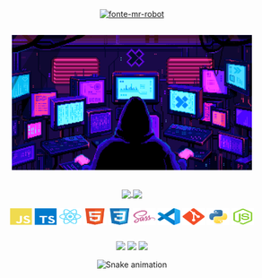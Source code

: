 <div align="center">
  <a href="https://fontmeme.com/fontes/fonte-mr-robot/"><img src="https://fontmeme.com/permalink/230528/e2b7a2303f341939b4bc8d8845d23713.png" alt="fonte-mr-robot" border="0"></a>
</div>

##

<div align="center">
  <a href="https://www.artstation.com/artwork/8eelbG"><img width="85%" src="/pixel-jeff-matrix-s.gif" alt="Pixel Jeff - ArtStation">
</div>

##

<div align="center">
  <a href="https://github.com/francienevaz/github-readme-stats">
  <img align="center" src="https://github-readme-stats.vercel.app/api?username=francienevaz&show_icons=true&theme=radical&include_all_commits=true&count_private=true" />
</a>
<a href="https://github.com/francienevaz/convoychat">
  <img align="center" src="https://github-readme-stats.vercel.app/api/top-langs/?username=francienevaz&layout=compact&langs_count=7&theme=radical" />
</a>
  
<div style="display: inline_block"><br>
  <img align="center" alt="Fran-Js" height="30" width="40" src="https://raw.githubusercontent.com/devicons/devicon/master/icons/javascript/javascript-plain.svg">
  <img align="center" alt="Fran-Ts" height="30" width="40" src="https://raw.githubusercontent.com/devicons/devicon/master/icons/typescript/typescript-plain.svg">
  <img align="center" alt="Fran-React" height="30" width="40" src="https://raw.githubusercontent.com/devicons/devicon/master/icons/react/react-original.svg">
  <img align="center" alt="Fran-HTML" height="30" width="40" src="https://raw.githubusercontent.com/devicons/devicon/master/icons/html5/html5-original.svg">
  <img align="center" alt="Fran-CSS" height="30" width="40" src="https://raw.githubusercontent.com/devicons/devicon/master/icons/css3/css3-original.svg">
  <img align="center" alt="Fran-SASS" height="30" width="40" src="https://raw.githubusercontent.com/devicons/devicon/master/icons/sass/sass-original.svg">
  <img align="center" alt="Fran-VScode" height="30" width="40" src="https://raw.githubusercontent.com/devicons/devicon/master/icons/vscode/vscode-original.svg">
  <img align="center" alt="Fran-Git" height="30" width="40" src="https://raw.githubusercontent.com/devicons/devicon/master/icons/git/git-original.svg">
  <img align="center" alt="Fran-Python" height="30" width="40" src="https://raw.githubusercontent.com/devicons/devicon/master/icons/python/python-original.svg">
  <img align="center" alt="Fran-NodeJS" height="30" width="40" src="https://raw.githubusercontent.com/devicons/devicon/master/icons/nodejs/nodejs-original.svg">
  
 
  </div>
  
  ##
 
<div> 
  
  <a href="https://www.linkedin.com/in/francienevaz/" target="_blank"><img src="https://img.shields.io/badge/-LinkedIn-%230077B5?style=for-the-badge&logo=linkedin&logoColor=white" target="_blank"></a> 
  <a href="https://www.instagram.com/franciene_vaz/" target="_blank"><img src="https://img.shields.io/badge/-Instagram-%23E4405F?style=for-the-badge&logo=instagram&logoColor=white" target="_blank"></a>
  <a href = "mailto:contatofran.vfraga@gmail.com"><img src="https://img.shields.io/badge/-Gmail-%23333?style=for-the-badge&logo=gmail&logoColor=white" target="_blank"></a>

  ![Snake animation](https://github.com/francienevaz/francienevaz/blob/output/github-contribution-grid-snake-dark.svg?palette=github-dark.svg)
 
</div>
</div>

